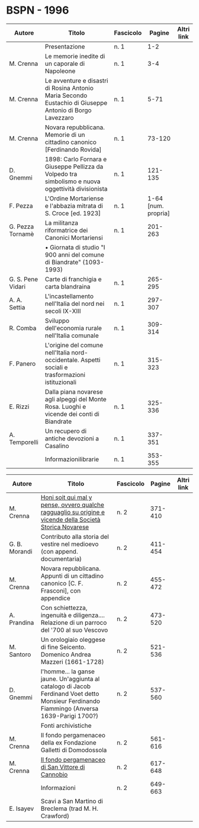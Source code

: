 # BSPN - 1996

| Autore            | Titolo                                                                                                   | Fascicolo | Pagine              | Altri link |
|-------------------|----------------------------------------------------------------------------------------------------------|-----------|---------------------|------------|
|                   | Presentazione                                                                                            | n. 1      | 1-2                 |            |
| M. Crenna         | Le memorie inedite di un caporale di Napoleone                                                           | n. 1      | 3-4                 |            |
| M. Crenna         | Le avventure e disastri di Rosina Antonio Maria Secondo Eustachio di Giuseppe Antonio di Borgo Lavezzaro | n. 1      | 5-71                |            |
| M. Crenna         | Novara repubblicana. Memorie di un cittadino canonico [Ferdinando Rovida]                                | n. 1      | 73-120              |            |
| D. Gnemmi         | 1898: Carlo Fornara e Giuseppe Pellizza da Volpedo tra simbolismo e nuova oggettività divisionista       | n. 1      | 121-135             |            |
| F. Pezza          | L'Ordine Mortariense e l'abbazia mitrata di S. Croce [ed. 1923]                                          | n. 1      | 1-64 [num. propria] |            |
| G. Pezza Tornamè  | La militanza riformatrice dei Canonici Mortariensi                                                       | n. 1      | 201-263             |            |
|                   | • Giornata di studio "I 900 anni del comune di Biandrate" (1093-1993)                                    |           |                     |            |
| G. S. Pene Vidari | Carte di franchigia e carta blandraina                                                                   | n. 1      | 265-295             |            |
| A. A. Settia      | L'incastellamento nell'Italia del nord nei secoli IX-XIII                                                | n. 1      | 297-307             |            |
| R. Comba          | Sviluppo dell'economia rurale nell'Italia comunale                                                       | n. 1      | 309-314             |            |
| F. Panero         | L'origine del comune nell'Italia nord-occidentale. Aspetti sociali e trasformazioni istituzionali        | n. 1      | 315-323             |            |
| E. Rizzi          | Dalla piana novarese agli alpeggi del Monte Rosa. Luoghi e vicende dei conti di Biandrate                | n. 1      | 325-336             |            |
| A. Temporelli     | Un recupero di antiche devozioni a Casalino                                                              | n. 1      | 337-351             |            |
|                   | Informazionilibrarie                                                                                     | n. 1      | 353-355             |            |

| Autore        | Titolo                                                                                                                                                        | Fascicolo | Pagine  | Altri link |
|---------------|---------------------------------------------------------------------------------------------------------------------------------------------------------------|-----------|---------|------------|
| M. Crenna     | [Honi soit qui mal y pense, ovvero qualche ragguaglio su origine e vicende della Società Storica Novarese](http://www.ssno.it/BSPNo/1996_Crenna_HoniSoit.pdf) | n. 2      | 371-410 |            |
| G. B. Morandi | Contributo alla storia del vestire nel medioevo (con append. documentaria)                                                                                    | n. 2      | 411-454 |            |
| M. Crenna     | Novara repubblicana. Appunti di un cittadino canonico [C. F. Frasconi], con appendice                                                                         | n. 2      | 455-472 |            |
| A. Prandina   | Con schiettezza, ingenuità e diligenza.... Relazione di un parroco del '700 al suo Vescovo                                                                    | n. 2      | 473-520 |            |
| M. Santoro    | Un orologiaio oleggese di fine Seicento. Domenico Andrea Mazzeri (1661-1728)                                                                                  | n. 2      | 521-536 |            |
| D. Gnemmi     | l'homme... la ganse jaune. Un'aggiunta al catalogo di Jacob Ferdinand Voet detto Monsieur Ferdinando Fiammingo (Anversa 1639-Parigi 1700?)                    | n. 2      | 537-560 |            |
|               | Fonti archivistiche                                                                                                                                           |           |         |            |
| M. Crenna     | Il fondo pergamenaceo della ex Fondazione Galletti di Domodossola                                                                                             | n. 2      | 561-616 |            |
| M. Crenna     | [Il fondo pergamenaceo di San Vittore di Cannobio](https://en.calameo.com/read/004733128711e3cd1270e)                                                         | n. 2      | 617-648 |            |
|               | Informazioni                                                                                                                                                  | n. 2      | 649-663 |            |
| E. Isayev     | Scavi a San Martino di Breclema (trad M. H. Crawford)                                                                                                         |           |         |            |
